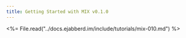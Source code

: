 ```yaml
---
title: Getting Started with MIX v0.1.0
---
```


<%= File.read("../docs.ejabberd.im/include/tutorials/mix-010.md") %>